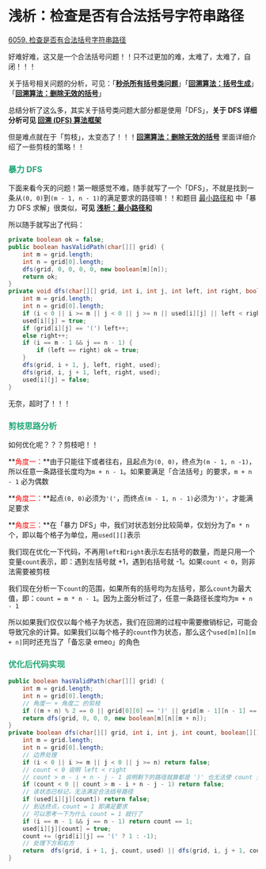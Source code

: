 # 浅析：检查是否有合法括号字符串路径

[6059. 检查是否有合法括号字符串路径](https://leetcode-cn.com/problems/check-if-there-is-a-valid-parentheses-string-path/)



好难好难，这又是一个合法括号问题！！只不过更加的难，太难了，太难了，自闭！！！

关于括号相关问题的分析，可见：「**[秒杀所有括号类问题](./秒杀所有括号类问题.html)**」「**[回溯算法：括号生成](./回溯算法：括号生成.html)**」「**[回溯算法：删除无效的括号](./回溯算法：删除无效的括号.html)**」

总结分析了这么多，其实关于括号类问题大部分都是使用「DFS」，**关于 DFS 详细分析可见 [回溯 (DFS) 算法框架](./algorithm/回溯(DFS).html)**

但是难点就在于「剪枝」，太变态了！！！**[回溯算法：删除无效的括号](./回溯算法：删除无效的括号.html)** 里面详细介绍了一些剪枝的策略！！

### <font color=#1FA774>暴力 DFS</font>

下面来看今天的问题！第一眼感觉不难，随手就写了一个「DFS」，不就是找到一条从`(0, 0)`到`(m - 1, n - 1)`的满足要求的路径嘛！！和题目 [最小路径和](https://leetcode-cn.com/problems/minimum-path-sum/) 中「暴力 DFS 求解」很类似，**可见 [浅析：最小路径和](./浅析：最小路径和.html)**

所以随手就写出了代码：

```java
private boolean ok = false;
public boolean hasValidPath(char[][] grid) {
    int m = grid.length;
    int n = grid[0].length;
    dfs(grid, 0, 0, 0, 0, new boolean[m][n]);
    return ok;
}
private void dfs(char[][] grid, int i, int j, int left, int right, boolean[][] used) {
    int m = grid.length;
    int n = grid[0].length;
    if (i < 0 || i >= m || j < 0 || j >= n || used[i][j] || left < right || ok) return ;
    used[i][j] = true;
    if (grid[i][j] == '(') left++;
    else right++;
    if (i == m - 1 && j == n - 1) {
        if (left == right) ok = true;
    }
    dfs(grid, i + 1, j, left, right, used);
    dfs(grid, i, j + 1, left, right, used);
    used[i][j] = false;
}
```

无奈，超时了！！！

### <font color=#1FA774>剪枝思路分析</font>

如何优化呢？？？剪枝吧！！

**<font color='red'>角度一：</font>**由于只能往下或者往右，且起点为`(0, 0)`，终点为`(m - 1, n -1)`，所以任意一条路径长度均为`m + n - 1`。如果要满足「合法括号」的要求，`m + n - 1` 必为偶数

**<font color='red'>角度二：</font>**起点`(0, 0)`必须为`'('`，而终点`(m - 1, n - 1)`必须为`')'`，才能满足要求

**<font color='red'>角度三：</font>**在「暴力 DFS」中，我们对状态划分比较简单，仅划分为了`m * n`个，即以每个格子为单位，用`used[][]`表示

我们现在优化一下代码，不再用`left`和`right`表示左右括号的数量，而是只用一个变量`count`表示，即：遇到左括号就 +1，遇到右括号就 -1。如果`count < 0`，则非法需要被剪枝

我们现在分析一下`count`的范围，如果所有的括号均为左括号，那么`count`为最大值，即：`count = m * n - 1`。因为上面分析过了，任意一条路径长度均为`m + n - 1`

所以如果我们仅仅以每个格子为状态，我们在回溯的过程中需要撤销标记，可能会导致冗余的计算。如果我们以每个格子的`count`作为状态，那么这个`used[m][n][m + n]`同时还充当了「备忘录 emeo」的角色

### <font color=#1FA774>优化后代码实现</font>

```java
public boolean hasValidPath(char[][] grid) {
    int m = grid.length;
    int n = grid[0].length;
    // 角度一 + 角度二 的剪枝
    if ((m + n) % 2 == 0 || grid[0][0] == ')' || grid[m - 1][n - 1] == '(') return false;
    return dfs(grid, 0, 0, 0, new boolean[m][n][m + n]);
}
private boolean dfs(char[][] grid, int i, int j, int count, boolean[][][] used) {
    int m = grid.length;
    int n = grid[0].length;
    // 边界处理
    if (i < 0 || i >= m || j < 0 || j >= n) return false;
    // count < 0 说明 left < right
    // count > m - i + n - j - 1 说明剩下的路径就算都是 ')' 也无法使 count 变为 0
    if (count < 0 || count > m - i + n - j - 1) return false;
    // 该状态已标记，无法满足合法括号路径
    if (used[i][j][count]) return false;
    // 到达终点，count = 1 即满足要求
    // 可以思考一下为什么 count = 1 就行了
    if (i == m - 1 && j == n - 1) return count == 1;
    used[i][j][count] = true;
    count += (grid[i][j] == '(' ? 1 : -1);
    // 处理下方和右方
    return  dfs(grid, i + 1, j, count, used) || dfs(grid, i, j + 1, count, used);
}
```

